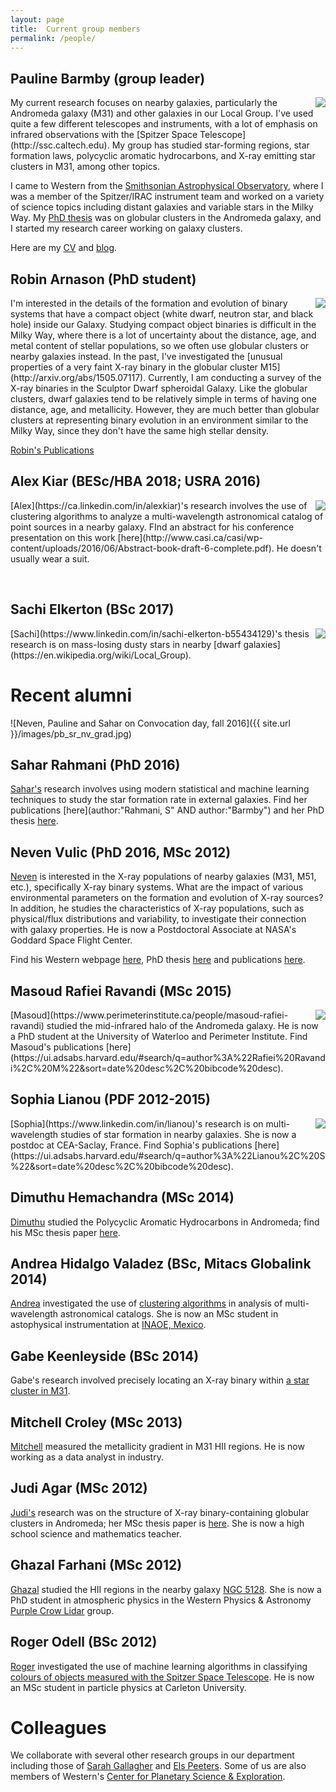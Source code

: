 ```yaml
---
layout: page
title:  Current group members 
permalink: /people/
---
```


## Pauline Barmby (group leader)
<img align="right" src="{{ site.url }}/images/pauline.jpg">
My current research focuses on nearby galaxies, particularly the Andromeda galaxy (M31) and
other galaxies in our Local Group. I've used quite a few different telescopes and instruments, with a lot of emphasis on infrared observations with the [Spitzer Space Telescope](http://ssc.caltech.edu). My group has studied star-forming regions, star formation laws, polycyclic aromatic hydrocarbons, and X-ray emitting star clusters in M31, among other topics.

I came to Western from the [Smithsonian Astrophysical Observatory](https://www.cfa.harvard.edu/sao), where I was a member of
the Spitzer/IRAC instrument team and worked on a variety of science topics including distant galaxies and variable stars in the Milky Way. My [PhD thesis](http://zenodo.org/record/49389?ln=en) was on globular clusters in the Andromeda galaxy, and I started my research career working on galaxy clusters.

Here are my [CV](https://github.com/PBarmby/cv/blob/master/pbarmby_cv.pdf) and [blog](http://pbarmby.github.io).

## Robin Arnason (PhD student)

<img align="right" src="{{ site.url }}/images/robin.jpg">
I'm interested in the details of the formation and evolution of binary systems that have a compact object (white dwarf, neutron star, and black hole) inside our Galaxy. Studying compact object binaries is difficult in the Milky Way, where there is a lot of uncertainty about the distance, age, and metal content of stellar populations, so we often use globular clusters or nearby galaxies instead. In the past, I've investigated the [unusual properties of a very faint X-ray binary in the globular cluster M15](http://arxiv.org/abs/1505.07117). Currently, I am conducting a survey of the X-ray binaries in the Sculptor Dwarf spheroidal Galaxy. Like the globular clusters, dwarf galaxies tend to be relatively simple in terms of having one distance, age, and metallicity.
However, they are much better than globular clusters at representing binary evolution in an environment similar to the Milky Way, since they don't have the same high stellar density.

[Robin's Publications](https://ui.adsabs.harvard.edu/#search/q=author%3A%22Arnason%2C%20R%22&sort=date%20desc%2C%20bibcode%20desc)

## Alex Kiar (BESc/HBA 2018; USRA 2016)

<img align="right" src="{{ site.url }}/images/alex.jpg">
[Alex](https://ca.linkedin.com/in/alexkiar)'s research involves the use of clustering algorithms to analyze a multi-wavelength astronomical catalog
of point sources in a nearby galaxy. FInd an abstract for his conference presentation on this work [here](http://www.casi.ca/casi/wp-content/uploads/2016/06/Abstract-book-draft-6-complete.pdf). He doesn't usually wear a suit.

&nbsp; 

## Sachi Elkerton (BSc 2017)

<img align="right" src="{{ site.url }}/images/sachi.jpg">
[Sachi](https://www.linkedin.com/in/sachi-elkerton-b55434129)'s thesis research is on mass-losing dusty stars in nearby
[dwarf galaxies](https://en.wikipedia.org/wiki/Local_Group).

 

# Recent alumni

![Neven, Pauline and Sahar on Convocation day, fall 2016]({{ site.url }}/images/pb_sr_nv_grad.jpg)

## Sahar Rahmani (PhD 2016)

[Sahar's](https://sites.google.com/site/rahmanisahar/) research involves using modern statistical and machine learning techniques to study the star formation rate in external galaxies. Find her publications [here](author:"Rahmani, S" AND  author:"Barmby") and her PhD thesis [here](http://ir.lib.uwo.ca/etd/4061/).

## Neven Vulic (PhD 2016, MSc 2012)

[Neven](https://science.gsfc.nasa.gov/sed/bio/neven.vulic) is interested in the X-ray populations of nearby galaxies (M31, M51, etc.), specifically X-ray binary systems. What are the impact of various environmental parameters on the formation and evolution of X-ray sources? In addition, he studies the characteristics of X-ray populations, such as physical/flux distributions and variability, to investigate their connection with galaxy properties.
He is now a Postdoctoral Associate at NASA's Goddard Space Flight Center.

Find his Western webpage [here](http://astro.uwo.ca/~nvulic/), PhD thesis [here](http://ir.lib.uwo.ca/etd/3802/) and
publications [here](https://ui.adsabs.harvard.edu/#search/q=author%3A%22Vulic%2C%20N%22&sort=date%20desc%2C%20bibcode%20desc).

## Masoud Rafiei Ravandi (MSc 2015)

<img align="right" src="{{ site.url }}/images/masoud.jpg">
[Masoud](https://www.perimeterinstitute.ca/people/masoud-rafiei-ravandi) studied the mid-infrared halo of the Andromeda galaxy.
He is now a PhD student at the University of Waterloo and Perimeter Institute. Find Masoud's publications [here](https://ui.adsabs.harvard.edu/#search/q=author%3A%22Rafiei%20Ravandi%2C%20M%22&sort=date%20desc%2C%20bibcode%20desc).

## Sophia Lianou (PDF 2012-2015)

<img align="right" src="{{ site.url }}/images/sophia.jpg">
[Sophia](https://www.linkedin.com/in/lianou)'s research is on multi-wavelength studies of star formation in nearby galaxies. She is now a postdoc at CEA-Saclay, France. Find Sophia's publications [here](https://ui.adsabs.harvard.edu/#search/q=author%3A%22Lianou%2C%20S%22&sort=date%20desc%2C%20bibcode%20desc).

## Dimuthu Hemachandra (MSc 2014)

[Dimuthu](https://ca.linkedin.com/in/dimuthu-hemachandra-2465571b) studied the Polycyclic Aromatic Hydrocarbons in Andromeda; find
his MSc thesis paper [here](https://ui.adsabs.harvard.edu/#search/q=author%3A%22Hemachandra%2C%20D%22&sort=date%20desc%2C%20bibcode%20desc).


## Andrea Hidalgo Valadez (BSc, Mitacs Globalink 2014)

[Andrea](https://www.linkedin.com/in/andreaahidalgov) investigated the use of [clustering algorithms](https://github.com/LaurethTeX/Clustering) in analysis of multi-wavelength astronomical catalogs. She is now an MSc student in astophysical instrumentation at [INAOE, Mexico](http://inaoe.edu.mx).

## Gabe Keenleyside (BSc 2014)

Gabe's research involved precisely locating an X-ray binary within [a star cluster in M31](http://physics.uwo.ca/undergraduate/current_students/2014_pa_undergraduate_honors_thesis.html).

## Mitchell Croley (MSc 2013)

[Mitchell](https://ca.linkedin.com/in/mitchell-croley-779a30108) measured the metallicity gradient in M31 HII regions. He is now working as a data analyst in industry.

## Judi Agar (MSc 2012)

[Judi's](https://ca.linkedin.com/in/judi-agar-540787119) research was on the structure of X-ray binary-containing globular clusters in Andromeda; her MSc thesis paper is [here](https://arxiv.org/abs/1308.6748). She is now a high school science and mathematics teacher.

## Ghazal Farhani (MSc 2012)

[Ghazal](https://ca.linkedin.com/in/ghazal-farhani-8bba1a51) studied the HII regions in the nearby galaxy [NGC 5128](http://messier.seds.org/xtra/ngc/n5128.html). She is now a
PhD student in atmospheric physics in the Western Physics & Astronomy [Purple Crow Lidar](http://pcl.physics.uwo.ca/) group.

## Roger Odell (BSc 2012)

[Roger](https://physics.carleton.ca/people/graduate-students/roger-odell) investigated the use of machine learning algorithms in classifying
[colours of objects measured with the Spitzer Space Telescope](http://conference.astro.ufl.edu/STARSTOGALAXIES/science_final/talks/barmby_p.pdf).
He is now an MSc student in particle physics at Carleton University.

# Colleagues

We collaborate with several other research groups in our department including those of [Sarah Gallagher](http://www.astro.uwo.ca/%7esgall/index.html)
and [Els Peeters](http://www.astro.uwo.ca/%7eepeeters/). Some of us are also members of Western's [Center for Planetary Science & Exploration](http://www.cpsx.uwo.ca).
